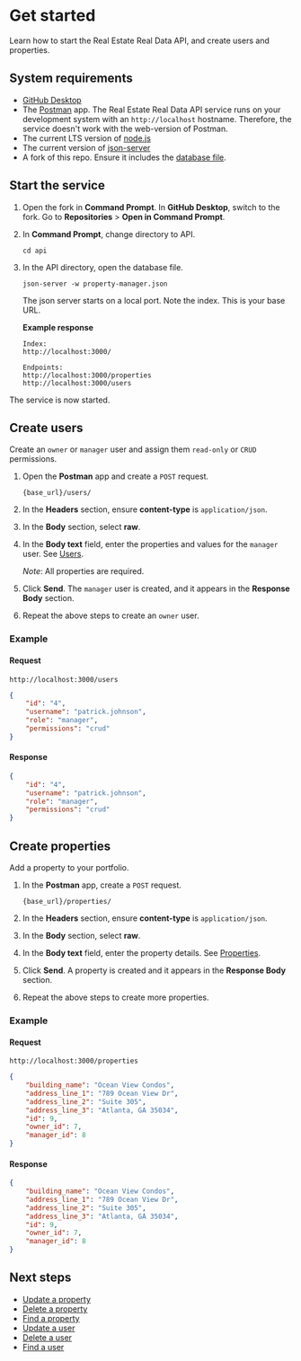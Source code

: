 # Get started

Learn how to start the Real Estate Real Data API, and create users and properties.

## System requirements

* [GitHub Desktop](https://desktop.github.com/)
* The [Postman](https://www.postman.com/downloads/) app. The Real Estate Real Data API service runs on your development system with an `http://localhost` hostname. Therefore, the service doesn't work with the web-version of Postman.
* The current LTS version of [node.js](https://nodejs.org/en/)
* The current version of [json-server](https://www.npmjs.com/package/json-server)
* A fork of this repo. Ensure it includes the [database file](/api/property-manager.json).

## Start the service

1. Open the fork in **Command Prompt**. In **GitHub Desktop**, switch to the fork. Go to **Repositories** > **Open in Command Prompt**.

2. In **Command Prompt**, change directory to API.
    
    ```
    cd api
    ```

3. In the API directory, open the database file.

    ```
    json-server -w property-manager.json
    ```

    The json server starts on a local port. Note the index. This is your base URL.

    **Example response**

    ```
    Index:
    http://localhost:3000/

    Endpoints:
    http://localhost:3000/properties
    http://localhost:3000/users
    ```

The service is now started.

## Create users

Create an `owner` or `manager` user and assign them `read-only` or `CRUD` permissions.

1. Open the **Postman** app and create a `POST` request.
    ```
    {base_url}/users/
    ```

2. In the **Headers** section, ensure **content-type** is `application/json`.

3. In the **Body** section, select **raw**.

4. In the **Body text** field, enter the properties and values for the `manager` user. See [Users](/users.md).

    *Note*: All properties are required.

5. Click **Send**. The `manager` user is created, and it appears in the **Response Body** section.

6. Repeat the above steps to create an `owner` user.

### Example

#### Request

```
http://localhost:3000/users
```

```json
{
    "id": "4",
    "username": "patrick.johnson",
    "role": "manager",
    "permissions": "crud"
}
```

#### Response

```json
{
    "id": "4",
    "username": "patrick.johnson",
    "role": "manager",
    "permissions": "crud"
}
```

## Create properties

Add a property to your portfolio.

1. In the **Postman** app, create a `POST` request.
    ```
    {base_url}/properties/
    ```

2. In the **Headers** section, ensure **content-type** is `application/json`.

3. In the **Body** section, select **raw**.

4. In the **Body text** field, enter the property details. See [Properties](/properties.md).

5. Click **Send**. A property is created and it appears in the **Response Body** section.

6. Repeat the above steps to create more properties.

### Example

#### Request

```
http://localhost:3000/properties
```

```json
{
    "building_name": "Ocean View Condos",
    "address_line_1": "789 Ocean View Dr",
    "address_line_2": "Suite 305",
    "address_line_3": "Atlanta, GA 35034",
    "id": 9,
    "owner_id": 7,
    "manager_id": 8
}
```

#### Response

```json
{
    "building_name": "Ocean View Condos",
    "address_line_1": "789 Ocean View Dr",
    "address_line_2": "Suite 305",
    "address_line_3": "Atlanta, GA 35034",
    "id": 9,
    "owner_id": 7,
    "manager_id": 8
}
```

## Next steps

* [Update a property](update-property.md)
* [Delete a property](delete-property.md)
* [Find a property](/get-property-by-owner.md)
* [Update a user](/update-user.md)
* [Delete a user](/delete-user.md)
* [Find a user](/get-user.md)

